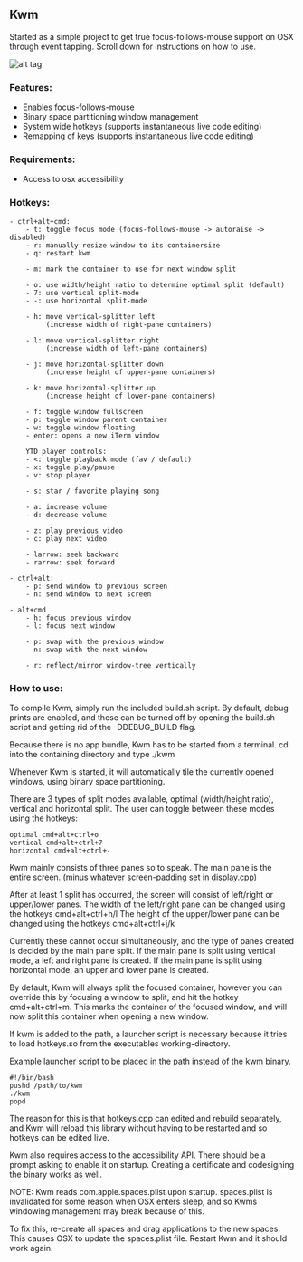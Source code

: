 ## Kwm

Started as a simple project to get true focus-follows-mouse support on OSX through event tapping.
Scroll down for instructions on how to use.

![alt tag](https://cloud.githubusercontent.com/assets/6175959/11390251/8c8b6952-9348-11e5-9e4d-e77152f7536f.png)

### Features:
- Enables focus-follows-mouse
- Binary space partitioning window management
- System wide hotkeys (supports instantaneous live code editing)
- Remapping of keys (supports instantaneous live code editing)

### Requirements:
- Access to osx accessibility

### Hotkeys:
    - ctrl+alt+cmd:
        - t: toggle focus mode (focus-follows-mouse -> autoraise -> disabled)
        - r: manually resize window to its containersize
        - q: restart kwm

        - m: mark the container to use for next window split

        - o: use width/height ratio to determine optimal split (default)
        - 7: use vertical split-mode
        - -: use horizontal split-mode

        - h: move vertical-splitter left
             (increase width of right-pane containers)

        - l: move vertical-splitter right
             (increase width of left-pane containers)

        - j: move horizontal-splitter down
             (increase height of upper-pane containers)

        - k: move horizontal-splitter up
             (increase height of lower-pane containers)

        - f: toggle window fullscreen
        - p: toggle window parent container
        - w: toggle window floating
        - enter: opens a new iTerm window

        YTD player controls:
        - <: toggle playback mode (fav / default)
        - x: toggle play/pause
        - v: stop player

        - s: star / favorite playing song

        - a: increase volume
        - d: decrease volume
        
        - z: play previous video
        - c: play next video

        - larrow: seek backward
        - rarrow: seek forward

    - ctrl+alt:
        - p: send window to previous screen
        - n: send window to next screen

    - alt+cmd
        - h: focus previous window
        - l: focus next window

        - p: swap with the previous window
        - n: swap with the next window

        - r: reflect/mirror window-tree vertically

### How to use:

To compile Kwm, simply run the included build.sh script.
By default, debug prints are enabled, and these can be turned
off by opening the build.sh script and getting rid of the -DDEBUG_BUILD flag.

Because there is no app bundle, Kwm has to be started from
a terminal. cd into the containing directory and type ./kwm

Whenever Kwm is started, it will automatically tile the currently
opened windows, using binary space partitioning.

There are 3 types of split modes available, optimal (width/height ratio), vertical and horizontal split.
The user can toggle between these modes using the hotkeys:

    optimal cmd+alt+ctrl+o
    vertical cmd+alt+ctrl+7
    horizontal cmd+alt+ctrl+-

Kwm mainly consists of three panes so to speak. The main pane is the entire screen.
(minus whatever screen-padding set in display.cpp)

After at least 1 split has occurred, the screen will consist of left/right or upper/lower panes.
The width of the left/right pane can be changed using the hotkeys cmd+alt+ctrl+h/l
The height of the upper/lower pane can be changed using the hotkeys cmd+alt+ctrl+j/k

Currently these cannot occur simultaneously, and the type of panes created is decided by the main pane split.
If the main pane is split using vertical mode, a left and right pane is created.
If the main pane is split using horizontal mode, an upper and lower pane is created.

By default, Kwm will always split the focused container, however you can override this
by focusing a window to split, and hit the hotkey cmd+alt+ctrl+m.
This marks the container of the focused window, and will now split this container
when opening a new window.

If kwm is added to the path, a launcher script is necessary
because it tries to load hotkeys.so from the executables working-directory.

Example launcher script to be placed in the path instead of the kwm binary.

    #!/bin/bash
    pushd /path/to/kwm
    ./kwm
    popd

The reason for this is that hotkeys.cpp can edited and rebuild separately,
and Kwm will reload this library without having to be restarted and so
hotkeys can be edited live.

Kwm also requires access to the accessibility API.
There should be a prompt asking to enable it on startup.
Creating a certificate and codesigning the binary works as well.

NOTE:
Kwm reads com.apple.spaces.plist upon startup.
spaces.plist is invalidated for some reason when OSX
enters sleep, and so Kwms windowing management may break
because of this.

To fix this, re-create all spaces and drag applications to the new spaces.
This causes OSX to update the spaces.plist file.
Restart Kwm and it should work again.
